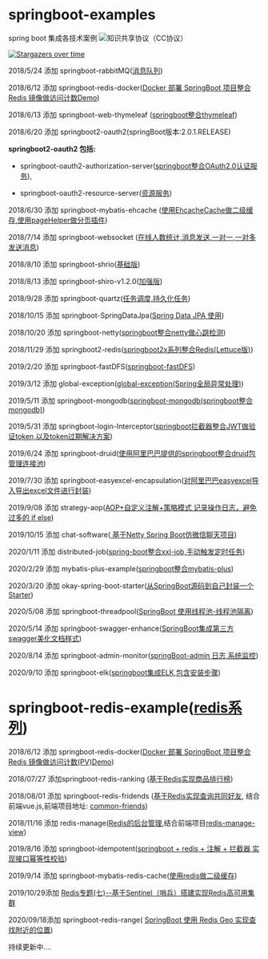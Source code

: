 # springboot-examples
spring boot 集成各技术案例 <img src="https://camo.githubusercontent.com/95c3d7ef0b5da8445087e462514063675f79321d/68747470733a2f2f696d672e736869656c64732e696f2f62616467652f4c6963656e73652d4372656174697665253230436f6d6d6f6e732d4443334432342e737667" alt="知识共享协议（CC协议）" data-canonical-src="https://img.shields.io/badge/License-Creative%20Commons-DC3D24.svg" style="max-width:100%;">


[![Stargazers over time](https://starchart.cc/haoxiaoyong1014/springboot-examples.svg)](https://starchart.cc/haoxiaoyong1014/springboot-examples)

2018/5/24 添加 springboot-rabbitMQ(<a href="https://github.com/haoxiaoyong1014/springboot-examples/tree/master/springboot-rabbitmq">消息队列</a>)

2018/6/12 添加  springboot-redis-docker(<a href="https://github.com/haoxiaoyong1014/springboot-examples/tree/master/springboot-redis-docker">Docker 部署 SpringBoot 项目整合 Redis 镜像做访问计数Demo</a>)

2018/6/13 添加 springboot-web-thymeleaf (<a href="https://github.com/haoxiaoyong1014/springboot-examples/tree/master/springboot-web-thymeleaf">springboot整合thymeleaf</a>)

2018/6/20 添加 springboot2-oauth2(springBoot版本:2.0.1.RELEASE)

 **springboot2-oauth2 包括:** 
* springboot-oauth2-authorization-server(<a href="https://github.com/haoxiaoyong1014/springboot-examples/tree/master/springboot-oauth2-authorization-server">springboot整合OAuth2.0认证服务</a>),

* springboot-oauth2-resource-server(<a href="https://github.com/haoxiaoyong1014/springboot-examples/tree/master/springboot-oauth2-resource-server">资源服务</a>)

2018/6/30 添加 springboot-mybatis-ehcache (<a href="https://github.com/haoxiaoyong1014/springboot-examples/tree/master/springboot-mybatis-myehcache">使用EhcacheCache做二级缓存,使用pageHelper做分页插件</a>)

2018/7/14 添加 springboot-websocket (<a href="https://github.com/haoxiaoyong1014/springboot-examples/tree/master/springboot-websocket">在线人数统计,消息发送,一对一,一对多发送消息<a>)
  
2018/8/10 添加 springboot-shrio(<a href="https://github.com/haoxiaoyong1014/springboot-shiro">基础版<a>) 

2018/8/13 添加 springboot-shiro-v1.2.0(<a href="https://github.com/haoxiaoyong1014/springboot-shiro-v1.2.0">加强版<a>)

2018/9/28 添加 springboot-quartz(<a href="https://github.com/haoxiaoyong1014/springboot-quartz">任务调度,持久化任务<a>)

2018/10/15 添加 springboot-SpringDataJpa(<a href="https://github.com/haoxiaoyong1014/springboot-SpringDataJpa">Spring Data JPA 使用<a>)

2018/10/20 添加 springboot-netty(<a href="https://github.com/haoxiaoyong1014/springboot-netty">springboot整合netty做心跳检测<a>)

2018/11/29 添加 springboot2-redis(<a href="https://github.com/haoxiaoyong1014/springboot-examples/tree/master/springboot2-redis">springboot2x系列整合Redis(Lettuce版)<a>)

2019/2/20 添加 springboot-fastDFS(<a href="https://github.com/haoxiaoyong1014/springboot-examples/tree/master/springboot-fastDFS">springboot-fastDFS</a>)

2019/3/12 添加 global-exception(<a href="https://github.com/haoxiaoyong1014/springboot-examples/tree/master/global-exception">global-exception(Spring全局异常处理)</a>)

2019/5/11 添加 springboot-mongodb(<a href="https://github.com/haoxiaoyong1014/springboot-examples/tree/master/springboot-mongodb">springboot-mongodb(springboot整合mongodb)</a>)

2019/5/31 添加 springboot-login-Interceptor(<a href="https://github.com/haoxiaoyong1014/springboot-examples/tree/master/springboot-login-Interceptor">springboot拦截器整合JWT做验证token,以及token过期解决方案</a>)

2019/6/24 添加 springboot-druid(<a href="https://github.com/haoxiaoyong1014/springboot-examples/tree/master/springboot-druid">使用阿里巴巴提供的springboot整合druid包管理连接池</a>)

2019/7/30 添加 springboot-easyexcel-encapsulation(<a href="https://github.com/haoxiaoyong1014/springboot-examples/tree/master/springboot-easyexcel-encapsulation">对阿里巴巴easyexcel导入导出excel文件进行封装</a>)

2019/9/08 添加 strategy-aop(<a href="https://github.com/haoxiaoyong1014/springboot-examples/tree/master/strategy-aop">AOP+自定义注解+策略模式 记录操作日志，避免过多的 if else</a>)

2019/10/15 添加 chat-software(<a href="https://github.com/haoxiaoyong1014/chat-software"> 基于Netty Spring Boot仿微信聊天项目</a>)

2020/1/11 添加 distributed-job(<a href="https://github.com/haoxiaoyong1014/springboot-examples/tree/master/distributed-job">spring-boot整合xxl-job,手动触发定时任务</a>)

2020/2/29 添加 mybatis-plus-example(<a href="https://github.com/haoxiaoyong1014/springboot-examples/tree/master/mybatis-plus-example">springboot整合mybatis-plus</a>)

2020/3/20 添加 okay-spring-boot-starter(<a href="https://github.com/haoxiaoyong1014/springboot-examples/tree/master/okay-spring-boot-starter">从SpringBoot源码到自己封装一个Starter</a>)

2020/5/08 添加 springboot-threadpool(<a href="https://github.com/haoxiaoyong1014/springboot-examples/tree/master/springboot-threadpool">SpringBoot 使用线程池-线程池隔离</a>)

2020/5/14 添加 springboot-swagger-enhance(<a href="https://github.com/haoxiaoyong1014/springboot-examples/tree/master/springboot-swagger-enhance">SpringBoot集成第三方swagger美化文档样式</a>)

2020/8/14 添加 springboot-admin-monitor(<a href="https://github.com/haoxiaoyong1014/springboot-examples/tree/master/springboot-admin-monitor">springBoot-admin 日志,系统监控</a>)

2020/9/10 添加 springboot-elk(<a href="https://github.com/haoxiaoyong1014/springboot-examples/tree/master/springboot-elk">springboot集成ELK,包含安装步骤</a>)

# springboot-redis-example(<a href="https://github.com/haoxiaoyong1014/springboot-redis-examples">redis系列</a>)

2018/6/12 添加  springboot-redis-docker(<a href="https://github.com/haoxiaoyong1014/springboot-examples/tree/master/springboot-redis-docker">Docker 部署 SpringBoot 项目整合 Redis 镜像做访问计数(PV)Demo</a>)

2018/07/27  添加springboot-redis-ranking (<a href="https://github.com/haoxiaoyong1014/springboot-redis-examples/tree/master/springboot-redis-ranking">基于Redis实现商品排行榜</a>)

2018/08/01 添加 springboot-redis-fridends (<a href="https://github.com/haoxiaoyong1014/springboot-redis-examples/tree/master/springboot-redis-friends">基于Redis实现查询共同好友</a>,
结合前端vue.js,前端项目地址: <a href="https://github.com/haoxiaoyong1014/common-friends">common-friends</a>)

2018/11/16 添加 redis-manage(<a href="https://github.com/haoxiaoyong1014/redis-manage">Redis的后台管理</a>,结合前端项目<a href="https://github.com/haoxiaoyong1014/redis-manage-view">redis-manage-view</a>)

2019/8/16 添加 springboot-idempotent(<a href="https://github.com/haoxiaoyong1014/springboot-examples/tree/master/springboot-idempotent">springboot + redis + 注解 + 拦截器 实现接口幂等性校验</a>)

2019/9/14 添加 springboot-mybatis-redis-cache(<a href="https://github.com/haoxiaoyong1014/springboot-redis-examples/tree/master/springboot-mybatis-redis-cache">使用redis做二级缓存</a>)

2019/10/29添加 [Redis专题(七)--基于Sentinel（哨兵）搭建实现Redis高可用集群](https://haoxiaoyong.cn/2019/10/29/2019/2019-12-03-redis-master-slave/)

2020/09/18添加 springboot-redis-range( [SpringBoot 使用 Redis Geo 实现查找附近的位置](https://github.com/haoxiaoyong1014/springboot-redis-examples/tree/master/springboot-redis-range))

持续更新中....


